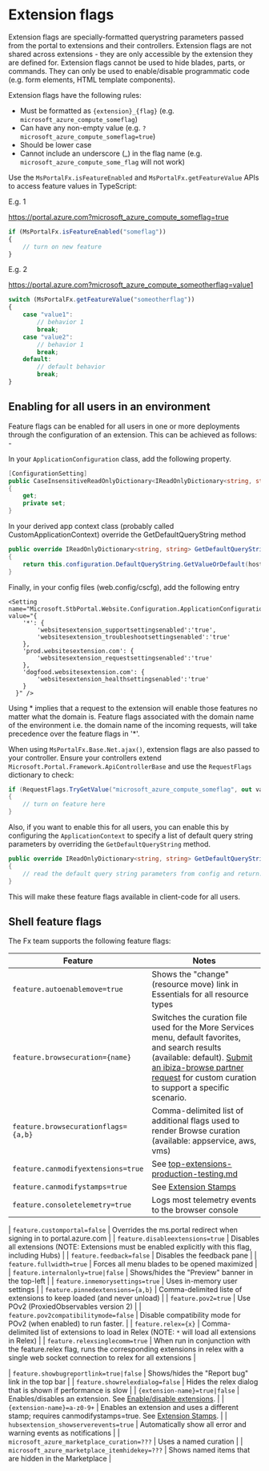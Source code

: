 <!-- TODO: deprecate this document. It has been replaced by portalfx-extensions-flags.md   -->

# Extension flags

Extension flags are specially-formatted querystring parameters passed from the portal to extensions and their controllers. Extension flags are not shared across extensions - they are only accessible by the extension they are defined for. Extension flags cannot be used to hide blades, parts, or commands. They can only be used to enable/disable programmatic code (e.g. form elements, HTML template components).

Extension flags have the following rules:

* Must be formatted as `{extension}_{flag}` (e.g. `microsoft_azure_compute_someflag`)
* Can have any non-empty value (e.g. `?microsoft_azure_compute_someflag=true`)
* Should be lower case
* Cannot include an underscore (_) in the flag name (e.g. `microsoft_azure_compute_some_flag` will not work)

Use the `MsPortalFx.isFeatureEnabled` and  `MsPortalFx.getFeatureValue` APIs to access feature values in TypeScript:

E.g. 1

https://portal.azure.com?microsoft_azure_compute_someflag=true

```ts
if (MsPortalFx.isFeatureEnabled("someflag"))
{
    // turn on new feature
}
```

E.g. 2

https://portal.azure.com?microsoft_azure_compute_someotherflag=value1

```ts
switch (MsPortalFx.getFeatureValue("someotherflag"))
{
    case "value1":
        // behavior 1
        break;
    case "value2":
        // behavior 1
        break;
    default:
        // default behavior
        break;
}
```

## Enabling for all users in an environment
Feature flags can be enabled for all users in one or more deployments through the configuration of an extension. This can be achieved as follows: -

In your `ApplicationConfiguration` class, add the following property.

```cs
[ConfigurationSetting]
public CaseInsensitiveReadOnlyDictionary<IReadOnlyDictionary<string, string>> DefaultQueryString
{
    get;
    private set;
}
```

In your derived app context class (probably called CustomApplicationContext) override the GetDefaultQueryString method


```cs
public override IReadOnlyDictionary<string, string> GetDefaultQueryString(string host)
{
    return this.configuration.DefaultQueryString.GetValueOrDefault(host);
}
```

Finally, in your config files (web.config/cscfg), add the following entry
```
<Setting name="Microsoft.StbPortal.Website.Configuration.ApplicationConfiguration.DefaultQueryString" value="{
    '*': {
        'websitesextension_supportsettingsenabled':'true',
        'websitesextension_troubleshootsettingsenabled':'true'
    },
    'prod.websitesextension.com': {
        'websitesextension_requestsettingsenabled':'true'
    },
    'dogfood.websitesextension.com': {
        'websitesextension_healthsettingsenabled':'true'
    }
  }" />
```

Using * implies that a request to the extension will enable those features no matter what the domain is.
Feature flags associated with the domain name of the environment i.e. the domain name of the incoming requests, will take precedence over the feature flags in '*'.


When using `MsPortalFx.Base.Net.ajax()`, extension flags are also passed to your controller. Ensure your controllers extend `Microsoft.Portal.Framework.ApiControllerBase` and use the `RequestFlags` dictionary to check:

```cs
if (RequestFlags.TryGetValue("microsoft_azure_compute_someflag", out value) && value == "true")
{
    // turn on feature here
}
```

Also, if you want to enable this for all users, you can enable this by configuring the `ApplicationContext` to specify a list of default query string parameters by overriding the `GetDefaultQueryString` method.

```cs
public override IReadOnlyDictionary<string, string> GetDefaultQueryString(string host)
{
    // read the default query string parameters from config and return.
}
```

This will make these feature flags available in client-code for all users.

## Shell feature flags
The Fx team supports the following feature flags:

| Feature | Notes |
|---------|-------|
| `feature.autoenablemove=true` | Shows the "change" (resource move) link in Essentials for all resource types |
| `feature.browsecuration={name}` | Switches the curation file used for the More Services menu, default favorites, and search results (available: default). [Submit an ibiza-browse partner request](http://aka.ms/new-ibiza-browse-request) for custom curation to support a specific scenario. |
| `feature.browsecurationflags={a,b}` | Comma-delimited list of additional flags used to render Browse curation (available: appservice, aws, vms) |
| `feature.canmodifyextensions=true` | See [top-extensions-production-testing.md](top-extensions-production-testing.md) |
| `feature.canmodifystamps=true` | See [Extension Stamps](portalfx-deployment.md#before-deploying-extension-2-extension-stamps) |
| `feature.consoletelemetry=true` | Logs most telemetry events to the browser console |

| `feature.customportal=false` | Overrides the ms.portal redirect when signing in to portal.azure.com |
| `feature.disableextensions=true` | Disables all extensions (NOTE: Extensions must be enabled explicitly with this flag, including Hubs) |
| `feature.feedback=false` | Disables the feedback pane |
| `feature.fullwidth=true` | Forces all menu blades to be opened maximized |
| `feature.internalonly=true|false` | Shows/hides the "Preview" banner in the top-left |
| `feature.inmemorysettings=true` | Uses in-memory user settings |
| `feature.pinnedextensions={a,b}` | Comma-delimited liste of extensions to keep loaded (and never unload) |
| `feature.pov2=true` | Use POv2 (ProxiedObservables version 2) |
| `feature.pov2compatibilitymode=false` | Disable compatibility mode for POv2 (when enabled) to run faster. |
| `feature.relex={x}` | Comma-delimited list of extensions to load in Relex (NOTE: `*` will load all extensions in Relex) |
| `feature.relexsinglecomm=true` | When run in conjunction with the feature.relex flag, runs the corresponding extensions in relex with a single web socket connection to relex for all extensions |

| `feature.showbugreportlink=true|false` | Shows/hides the "Report bug" link in the top bar |
| `feature.showrelexdialog=false` | Hides the relex dialog that is shown if performance is slow	|
| `{extension-name}=true|false` | Enables/disables an extension. See [Enable/disable extensions](portalfx-deployment.md#before-deploying-extension-1-for-extensions-onboarding-ibiza-enable-disable-extensions). |
| `{extension-name}=a-z0-9+` | Enables an extension and uses a different stamp; requires canmodifystamps=true. See [Extension Stamps](portalfx-deployment.md#before-deploying-extension-2-extension-stamps). |
| `hubsextension_showserverevents=true` | Automatically show all error and warning events as notifications |
| `microsoft_azure_marketplace_curation=???` | Uses a named curation |
| `microsoft_azure_marketplace_itemhidekey=???` | Shows named items that are hidden in the Marketplace |

